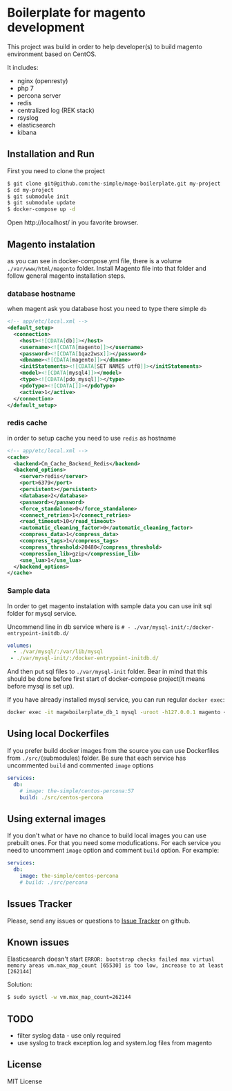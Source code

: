 # Boilerplate for magento development

This project was build in order to help developer(s) to build magento environment based on CentOS.

It includes:
- nginx (openresty)
- php 7
- percona server
- redis
- centralized log (REK stack)
 - rsyslog
 - elasticsearch
 - kibana

## Installation and Run
First you need to clone the project

```bash
$ git clone git@github.com:the-simple/mage-boilerplate.git my-project
$ cd my-project
$ git submodule init
$ git submodule update
$ docker-compose up -d
```
Open http://localhost/ in you favorite browser.

## Magento instalation
as you can see in docker-compose.yml file, there is a volume `./var/www/html/magento` folder. Install Magento file into that folder and follow general magento installation steps.

### database hostname
when magent ask you database host you need to type there simple `db`
```xml
<!-- app/etc/local.xml -->
<default_setup>
  <connection>
    <host><![CDATA[db]]></host>
    <username><![CDATA[magento]]></username>
    <password><![CDATA[1qaz2wsx]]></password>
    <dbname><![CDATA[magento]]></dbname>
    <initStatements><![CDATA[SET NAMES utf8]]></initStatements>
    <model><![CDATA[mysql4]]></model>
    <type><![CDATA[pdo_mysql]]></type>
    <pdoType><![CDATA[]]></pdoType>
    <active>1</active>
  </connection>
</default_setup>
```
### redis cache
in order to setup cache you need to use `redis` as hostname
```xml
<!-- app/etc/local.xml -->
<cache>
  <backend>Cm_Cache_Backend_Redis</backend>
  <backend_options>
    <server>redis</server>
    <port>6379</port>
    <persistent></persistent>
    <database>2</database>
    <password></password>
    <force_standalone>0</force_standalone>
    <connect_retries>1</connect_retries>
    <read_timeout>10</read_timeout>
    <automatic_cleaning_factor>0</automatic_cleaning_factor>
    <compress_data>1</compress_data>
    <compress_tags>1</compress_tags>
    <compress_threshold>20480</compress_threshold>
    <compression_lib>gzip</compression_lib>
    <use_lua>1</use_lua>
  </backend_options>
</cache>
```

### Sample data
In order to get magento instalation with sample data you can use init sql folder for mysql service.

Uncommend line in db service where is `# - ./var/mysql-init/:/docker-entrypoint-initdb.d/`
```yml
volumes:
  - ./var/mysql/:/var/lib/mysql
 - ./var/mysql-init/:/docker-entrypoint-initdb.d/
```
And then put sql files to `./var/mysql-init` folder. Bear in mind that this should be done before first start of docker-compose project(it means before mysql is set up).

If you have already installed mysql service, you can run regular `docker exec`:
```bash
docker exec -it mageboilerplate_db_1 mysql -uroot -h127.0.0.1 magento < path/to/dump.sql
```

## Using local Dockerfiles
If you prefer build docker images from the source you can use Dockerfiles from `./src/`(submodules) folder.
Be sure that each service has uncommented `build` and commented `image` options
```yaml
services:
  db:
    # image: the-simple/centos-percona:57
    build: ./src/centos-percona
```

## Using external images
If you don't what or have no chance to build local images you can use prebuilt ones.
For that you need some modufications. For each service you need to uncomment `image` option and comment `build` option. For example:
```yaml
services:
  db:
    image: the-simple/centos-percona
    # build: ./src/percona
```

## Issues Tracker
Please, send any issues or questions to [Issue Tracker](https://github.com/the-simple/mage-boilerplate/issues) on github.

## Known issues

Elasticsearch doesn't start
`ERROR: bootstrap checks failed max virtual memory areas vm.max_map_count [65530] is too low, increase to at least [262144]`

Solution:
```bash
$ sudo sysctl -w vm.max_map_count=262144
```

## TODO
- filter syslog data - use only required
- use syslog to track exception.log and system.log files from magento

## License
MIT License
